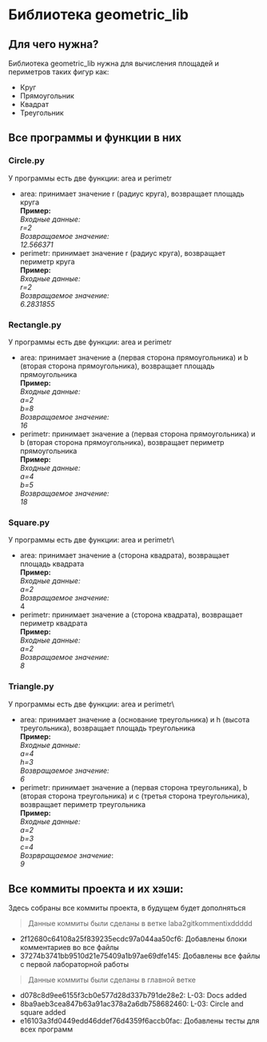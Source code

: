 # Библиотека geometric_lib
## Для чего нужна?
Библиотека geometric_lib нужна для вычисления площадей и периметров таких фигур как:
- Круг
- Прямоугольник
- Квадрат
- Треугольник
## Все программы и функции в них
### Circle.pу
У программы есть две функции: area и perimetr
- area: принимает значение r (радиус круга), возвращает площадь круга\
**Пример:**\
_Входные данные:_\
_r=2_\
_Возвращаемое значение:_\
_12.566371_
- perimetr: принимает значение r (радиус круга), возвращает периметр круга\
**Пример:**\
_Входные данные:_\
_r=2_\
_Возвращаемое значение:_\
_6.2831855_
### Rectangle.pу
У программы есть две функции: area и perimetr
- area: принимает значение a (первая сторона прямоугольника) и b (вторая сторона прямоугольника), возвращает площадь прямоугольника\
**Пример:**\
_Входные данные:_\
_a=2_\
_b=8_\
_Возвращаемое значение:_\
_16_
- perimetr: принимает значение a (первая сторона прямоугольника) и b (вторая сторона прямоугольника), возвращает периметр прямоугольника\
**Пример:**\
_Входные данные:_\
_a=4_\
_b=5_\
_Возвращаемое значение:_\
_18_
### Square.pу
У программы есть две функции: area и perimetr\
- area: принимает значение a (сторона квадрата), возвращает площадь квадрата\
**Пример:**\
_Входные данные:_\
_a=2_\
_Возвращаемое значение:_\
4
- perimetr: принимает значение a (сторона квадрата), возвращает периметр квадрата\
**Пример:**\
_Входные данные:_\
_a=2_\
_Возвращаемое значение:_\
_8_
### Triangle.pу
У программы есть две функции: area и perimetr\
- area: принимает значение a (основание треугольника) и h (высота треугольника), возвращает площадь треугольника\
**Пример:**\
_Входные данные:_\
_a=4_\
_h=3_\
_Возвращаемое значение:_\
_6_
- perimetr: принимает значение a (первая сторона треугольника), b (вторая сторона треугольника) и c (третья сторона треугольника), возвращает периметр треугольника\
**Пример:**\
_Входные данные:_\
_a=2_\
_b=3_\
_c=4_\
_Возрвращаемое значение_:\
_9_
## Все коммиты проекта и их хэши:
Здесь собраны все коммиты проекта, в будущем будет дополняться
>Данные коммиты были сделаны в ветке laba2gitkommentixddddd
- 2f12680c64108a25f839235ecdc97a044aa50cf6:
Добавлены блоки комментариев во все файлы
- 37274b3741bb9510d21e75409a1b97ae69dfe145:
Добавлены все файлы с первой лабораторной работы
>Данные коммиты были сделаны в главной ветке
- d078c8d9ee6155f3cb0e577d28d337b791de28e2:
L-03: Docs added
- 8ba9aeb3cea847b63a91ac378a2a6db758682460:
L-03: Circle and square added
- e16103a3fd0449edd46ddef76d4359f6accb0fac:
Добавлены тесты для всех программ


